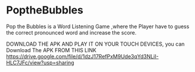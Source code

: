 # PoptheBubbles
Pop the Bubbles is a Word Listening Game ,where the Player have to guess the correct pronounced word and increase the score.

DOWNLOAD THE APK AND PLAY IT ON YOUR TOUCH DEVICES, you can Download The APK FROM THIS LINK
https://drive.google.com/file/d/1dzJ17RefPxM9Ude3qYd3NLiI-HLC7JFc/view?usp=sharing
